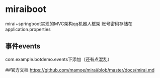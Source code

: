 # miraiboot
mirai+springboot实现的MVC架构qq机器人框架
账号密码存储在application.properties

## 事件events
com.example.botdemo.events下添加（还有点混乱）

##官方文档
https://github.com/mamoe/mirai/blob/master/docs/mirai.md
